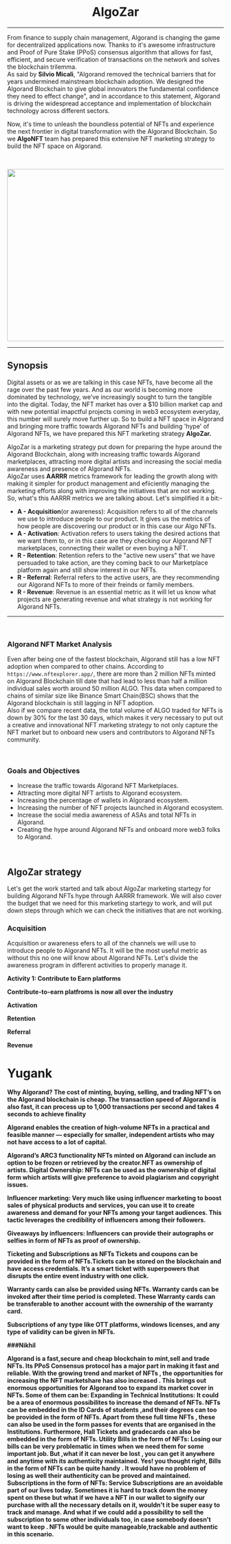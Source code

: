 <h1 align="center">AlgoZar</a></h1><hr>

From finance to supply chain management, Algorand is changing the game for decentralized applications now. Thanks to it's awesome infrastructure and Proof of Pure Stake (PPoS) consensus algorithm that allows for fast, efficient, and secure verification of transactions on the network and solves the blockchain trilemma.   
As said by <strong>Silvio Micali</strong>, "Algorand removed the technical barriers that for years undermined mainstream blockchain adoption. We designed the Algorand Blockchain to give global innovators the fundamental confidence they need to effect change", and in accordance to this statement, Algorand is driving the widespread acceptance and implementation of blockchain technology across different sectors. 
<br>

Now, it's time to unleash the boundless potential of NFTs and experience the next frontier in digital transformation with the Algorand Blockchain. So we <b>AlgoNFT</b> team has prepared this extensive NFT marketing strategy to build the NFT space on Algorand.

<br>
<p align = "center">
<img src="https://github.com/Harshkumar62367/Algorand---NFT-Marketing-Strategy/blob/main/img/algo-nft.gif"  style="width:900px; 
            height:400px; 
            display: block;
            align: center;" />
</p><hr>


## Synopsis

Digital assets or as we are talking in this case NFTs, have become all the rage over the past few years. And as our world is becoming more dominated by technology, we’ve increasingly sought to turn the tangible into the digital. Today, the NFT market has over a $10 billion market cap and with new potential imapctful projects coming in web3 ecosystem everyday, this number will surely move further up. So to build a NFT space in Algorand and bringing more traffic towards Algorand NFTs and building 'hype' of Algorand NFTs, we have prepared this NFT marketing strategy <b>AlgoZar.</b>

AlgoZar is a marketing strategy put down for preparing the hype around the Algorand Blockchain, along with increasing traffic towards Algorand marketplaces, attracting more digital artists and increasing the social media awareness and presence of Algorand NFTs.   
AlgoZar uses **AARRR** metrics framework for leading the growth along with making it simpler for product management and efiiciently managing the marketing efforts along with improving the initiatives that are not working.
<br>
So, what's this AARRR metrics we are talking about. Let's simplified it a bit:- 

- **A - Acquisition**(or awareness):  Acquisition refers to all of the channels we use to introduce people to our product. It gives us the metrics of how people are discovering our product or in this case our Algo NFTs.
- **A - Activation**:  Activation refers to users taking the desired actions that we want them to, or in this case are they checking our Algorand NFT marketplaces, connecting their wallet or even buying a NFT.
- **R - Retention**:  Retention refers to the "active new users" that we have persuaded to take action, are they coming back to our Marketplace platform again and still show interest in our NFTs.
- **R - Referral**:  Referral refers to the active users, are they recommending our Algorand NFTs to more of their freinds or family members.
- **R - Revenue**: Revenue is an essential metric as it will let us know what projects are generating revenue and what strategy is not working for Algorand NFTs.

<hr> <br>   

### Algorand NFT Market Analysis

Even after being one of the fastest blockchain, Algorand still has a low NFT adoption when compared to other chains. According to `https://www.nftexplorer.app/`, there are more than 2 million NFTs minted on Algorand Blockchain till date that had lead to less than half a million individual sales worth around 50 million ALGO. This data when compared to chains of similar size like Binance Smart Chain(BSC) shows that the Algorand blockchain is still lagging in NFT adoption.  
Also if we compare recent data, the total volume of ALGO traded for NFTs is down by 30% for the last 30 days, which makes it very necessary to put out a creative and innovational NFT marketing strategy to not only capture the NFT market but to onboard new users and contributors to Algorand NFTs community.

<br> 

### Goals and Objectives

- Increase the traffic towards Algorand NFT Marketplaces.
- Attracting more digital NFT artists to Algorand ecosystem.
- Increasing the percentage of wallets in Algorand ecosystem.
- Increasing the number of NFT projects launched in Algorand ecosystem.
- Increase the social media awareness of ASAs and total NFTs in Algorand.
- Creating the hype around Algorand NFTs and onboard more web3 folks to Algorand.
              

<br>

## AlgoZar strategy

Let's get the work started and talk about AlgoZar marketing startegy for building Algorand NFTs hype through AARRR framework. We will also cover the budget that we need for this marketing startegy to work, and will put down steps through which we can check the initiatives that are not working.


### Acquisition

Acquisition or awareness efers to all of the channels we will use to introduce people to Algorand NFTs. It will be the most useful metric as without this no one will know about Algorand NFTs. Let's divide the awareness program in different activities to properly manage it.

<b>Activity 1: Contribute to Earn platforms<b>

Contribute-to-earn platfroms is now all over the industry 
            


Activation

Retention

Referral

Revenue

# Yugank
<p> Why Algorand?
The cost of minting, buying, selling, and trading NFT’s on the Algorand blockchain is cheap. The transaction speed of Algorand is also fast, it can process up to 1,000 transactions per second and takes 4 seconds to achieve finality

Algorand enables the creation of high-volume NFTs in a practical and feasible manner — especially for smaller, independent artists who may not have access to a lot of capital.

Algorand’s ARC3 functionality
NFTs minted on Algorand can include an option to be frozen or retrieved by the creator.NFT as ownership of artists.
Digital Ownership: NFTs can be used as the ownership of digital form which artists will give preference to avoid plagiarism and copyright issues.

Influencer marketing: Very much like using influencer marketing to boost sales of physical products and services, you can use it to create awareness and demand for your NFTs among your target audiences. This tactic leverages the credibility of influencers among their followers.

Giveaways by influencers: Influencers can provide their autographs or selfies in form of NFTs as proof of ownership.

Ticketing and Subscriptions as NFTs
Tickets and coupons can be provided in the form of NFTs.Tickets can be stored on the blockchain and have access credentials. It’s a smart ticket with superpowers that disrupts the entire event industry with one click.

Warranty cards can also be provided using NFTs. Warranty cards can be invoked after their time period is completed. These Warranty cards can be transferable to another account with the ownership of the warranty card.

Subscriptions of any type like OTT platforms, windows licenses, and any type of validity can be given in NFTs.
</p>

###Nikhil

Algorand is a fast,secure and cheap blockchain to mint,sell and trade NFTs. Its PPoS Consensus protocol has a major part in making it fast and reliable. With the growing trend and market of NFTs , the opportunities for increasing the NFT marketshare has also increased . This brings out enormous opportunities for Algorand too to expand its market cover in NFTs. Some of them can be:
Expanding in Technical Institutions: It could be a area of enormous possibilites to increase the demand of NFTs. NFTs can be embedded in the ID Cards of students ,and  their degrees can too be provided in the form of NFTs. Apart from these full time NFTs , these can also be used in the form passes for events that are organised in the Institutions. Furthermore, Hall Tickets and gradecards can also be embedded in the form of NFTs.
Utility Bills in the form of NFTs: Losing our bills can be very problematic in times when we need them for some important job. But ,what if it can never be lost , you can get it anywhere and anytime with its authenticity maintained. Yes! you thought right, Bills in the form of NFTs can be quite handy . It would have no problem of losing as well their authenticity can be proved and maintained.
Subscriptions in the form of NFTs: Service Subscriptions are an avoidable part of our lives today. Sometimes it is hard to track down the money spent on these but what if we have a NFT in our wallet to signify our purchase with all the necessary details on it, wouldn't it be super easy to track and manage. And what if we could add a possibility to sell the subscription to some other individuals too, in case somebody doesn't want to keep . NFTs would be quite manageable,trackable and authentic in this scenario.


